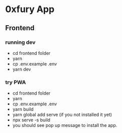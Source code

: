 # 0xfury App

## Frontend
### running dev  
- cd frontend folder
- yarn
- cp .env.example .env
- yarn dev
### try PWA 
- cd frontend folder
- yarn
- cp .env.example .env
- yarn build
- yarn global add serve (if you not installed it yet)
- npx serve -s build
- you should see pop up message to install the app.
